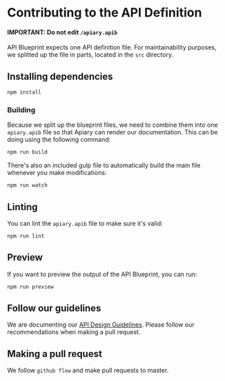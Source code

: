 # Contributing to the API Definition

#### IMPORTANT: Do not edit `/apiary.apib`

API Blueprint expects one API definition file. For maintainability purposes, we splitted up the file in parts, located in the `src` directory.

## Installing dependencies

```bash
npm install
```

### Building

Because we split up the blueprint files, we need to combine them into one `apiary.apib` file so that Apiary can render our documentation. This can be doing using the following command:

```bash
npm run build
```

There's also an included gulp file to automatically build the main file whenever you make modifications:

```bash
npm run watch
```

## Linting

You can lint the `apiary.apib` file to make sure it's valid:

```bash
npm run lint
```

## Preview

If you want to preview the output of the API Blueprint, you can run:

```bash
npm run preview
```

## Follow our guidelines

We are documenting our [API Design Guidelines](./docs/guidelines.md). Please follow our recommendations when making a pull request.

## Making a pull request

We follow `github flow` and make pull requests to master.
